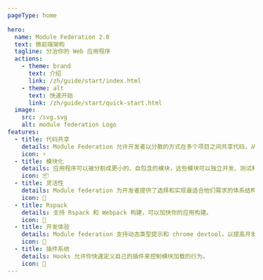 ```yaml
---
pageType: home

hero:
  name: Module Federation 2.0
  text: 微前端架构
  tagline: 分治你的 Web 应用程序
  actions:
    - theme: brand
      text: 介绍
      link: /zh/guide/start/index.html
    - theme: alt
      text: 快速开始
      link: /zh/guide/start/quick-start.html
  image:
    src: /svg.svg
    alt: module federation Logo
features:
  - title: 代码共享
    details: Module Federation 允许开发者以分散的方式在多个项目之间共享代码，从而更容易管理复杂的应用程序。
    icon: ⚡
  - title: 模块化
    details: 应用程序可以被分割成更小的、自包含的模块，这些模块可以独立开发、测试和部署。
    icon: 📦
  - title: 灵活性
    details: Module federation 为开发者提供了选择和实现最适合他们需求的体系结构的自由。
    icon: 🎯
  - title: Rspack
    details: 支持 Rspack 和 Webpack 构建，可以加快你的应用构建。
    icon: 🦀
  - title: 开发体验
    details: Module federation 支持动态类型提示和 chrome devtool，以提高开发体验。
    icon: 🚀
  - title: 插件系统
    details: Hooks 允许你快速定义自己的插件来控制模块加载的行为。
    icon: 🎨
---
```

